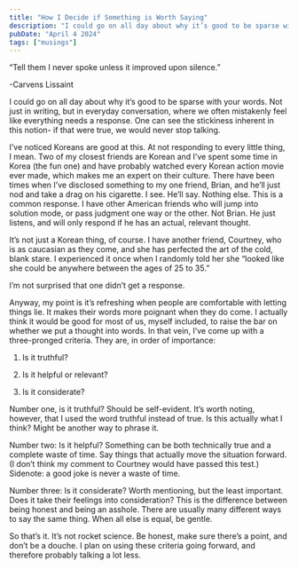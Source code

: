 ```yaml
---
title: "How I Decide if Something is Worth Saying"
description: "I could go on all day about why it’s good to be sparse with your words."
pubDate: "April 4 2024"
tags: ["musings"]
---
```


“Tell them I never spoke unless it improved upon silence.” 

-Carvens Lissaint


I could go on all day about why it’s good to be sparse with your words. Not just in writing, but in everyday conversation, where we often mistakenly feel like everything needs a response. One can see the stickiness inherent in this notion- if that were true, we would never stop talking.


I’ve noticed Koreans are good at this. At not responding to every little thing, I mean. Two of my closest friends are Korean and I’ve spent some time in Korea (the fun one) and have probably watched every Korean action movie ever made, which makes me an expert on their culture. There have been times when I’ve disclosed something to my one friend, Brian, and he’ll just nod and take a drag on his cigarette. I see. He’ll say. Nothing else. This is a common response. I have other American friends who will jump into solution mode, or pass judgment one way or the other. Not Brian. He just listens, and will only respond if he has an actual, relevant thought.


It’s not just a Korean thing, of course. I have another friend, Courtney, who is as caucasian as they come, and she has perfected the art of the cold, blank stare. I experienced it once when I randomly told her she “looked like she could be anywhere between the ages of 25 to 35.”


I’m not surprised that one didn’t get a response.


Anyway, my point is it’s refreshing when people are comfortable with letting things lie. It makes their words more poignant when they do come. I actually think it would be good for most of us, myself included, to raise the bar on whether we put a thought into words. In that vein, I’ve come up with a three-pronged criteria. They are, in order of importance:


1. Is it truthful?

2. Is it helpful or relevant?

3. Is it considerate?


Number one, is it truthful? Should be self-evident. It’s worth noting, however, that I used the word truthful instead of true. Is this actually what I think? Might be another way to phrase it.


Number two: Is it helpful? Something can be both technically true and a complete waste of time. Say things that actually move the situation forward. (I don’t think my comment to Courtney would have passed this test.) Sidenote: a good joke is never a waste of time.


Number three: Is it considerate? Worth mentioning, but the least important. Does it take their feelings into consideration? This is the difference between being honest and being an asshole. There are usually many different ways to say the same thing. When all else is equal, be gentle.


So that’s it. It’s not rocket science. Be honest, make sure there’s a point, and don’t be a douche. I plan on using these criteria going forward, and therefore probably talking a lot less.
